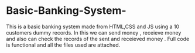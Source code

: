 # Basic-Banking-System-
This is a basic banking system made from HTML,CSS and JS using a 10 customers dummy records. In this we can send money , receieve money and also can check the records of the sent and receieved money . Full code is functional and all the files used are attached.

